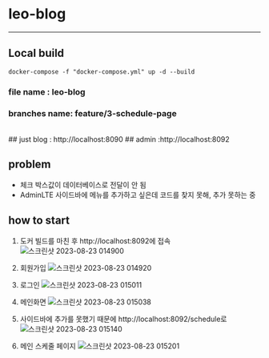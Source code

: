 # leo-blog
---
## Local build
```aidl
docker-compose -f "docker-compose.yml" up -d --build
```
### file name : leo-blog
### branches name: feature/3-schedule-page
<br/>
## just blog : http://localhost:8090
## admin :http://localhost:8092

## problem
- 체크 박스값이 데이터베이스로 전달이 안 됨
-  AdminLTE 사이드바에 메뉴를 추가하고 싶은데 코드를 찾지 못해, 추가 못하는 중


## how to start
1. 도커 빌드를 마친 후 http://localhost:8092에 접속
![스크린샷 2023-08-23 014900](https://github.com/thai-daunbi/leo-blog/assets/126050099/dc69d721-2419-4a49-b058-ec06ddbfb42d)

2. 회원가입
   ![스크린샷 2023-08-23 014920](https://github.com/thai-daunbi/leo-blog/assets/126050099/7ffeed5d-7ceb-4664-84f4-c753775f916e)

2. 로그인
   ![스크린샷 2023-08-23 015011](https://github.com/thai-daunbi/leo-blog/assets/126050099/f0b08375-dd50-4c0b-9b64-86a750a869e0)

4. 메인화면
![스크린샷 2023-08-23 015038](https://github.com/thai-daunbi/leo-blog/assets/126050099/f62a3d28-252e-4a67-850c-efc7faadbfe3)

5. 사이드바에 추가를 못했기 때문에 http://localhost:8092/schedule로
![스크린샷 2023-08-23 015140](https://github.com/thai-daunbi/leo-blog/assets/126050099/0bc041f6-3913-4bbf-a24a-44806db7d868)

6. 메인 스케줄 페이지
![스크린샷 2023-08-23 015201](https://github.com/thai-daunbi/leo-blog/assets/126050099/c2f2408b-fbc9-407b-8838-5ccb8cf970e7)





